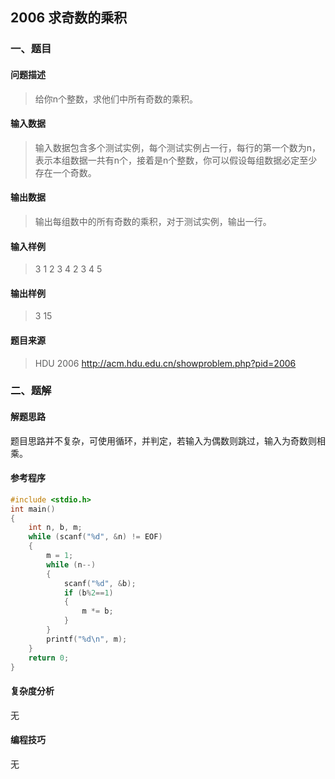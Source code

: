 ## 2006 求奇数的乘积

### 一、题目

#### 问题描述

> 给你n个整数，求他们中所有奇数的乘积。

#### 输入数据

> 输入数据包含多个测试实例，每个测试实例占一行，每行的第一个数为n，表示本组数据一共有n个，接着是n个整数，你可以假设每组数据必定至少存在一个奇数。

#### 输出数据

> 输出每组数中的所有奇数的乘积，对于测试实例，输出一行。

#### 输入样例

> 3 1 2 3 
> 4 2 3 4 5

#### 输出样例

> 3
> 15

#### 题目来源

> HDU 2006 http://acm.hdu.edu.cn/showproblem.php?pid=2006

### 二、题解

#### 解题思路

题目思路并不复杂，可使用循环，并判定，若输入为偶数则跳过，输入为奇数则相乘。

#### 参考程序

```c++
#include <stdio.h>
int main()
{
	int n, b, m;
	while (scanf("%d", &n) != EOF)
	{
		m = 1;
		while (n--)
		{
			scanf("%d", &b);
			if (b%2==1)
			{
				m *= b;
			}
		}
		printf("%d\n", m);
	}
	return 0;
}
```

#### 复杂度分析

无

#### 编程技巧

无